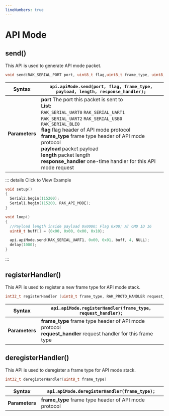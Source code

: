 ```yaml
---
lineNumbers: true
---
```


# API Mode

## send()

This API is used to generate API mode packet.

```c
void send(RAK_SERIAL_PORT port, uint8_t flag,uint8_t frame_type, uint8_t * payload,uint16_t length,RAK_PROTO_HANDLER response_handler)
```

| **Syntax**     | `api.apiMode.send(port, flag, frame_type, payload, length, response_handler);`                                                                                                                                                                                                                                                                                                                       |
| -------------- | ---------------------------------------------------------------------------------------------------------------------------------------------------------------------------------------------------------------------------------------------------------------------------------------------------------------------------------------------------------------------------------------------------- |
| **Parameters** | **port**	The port this packet is sent to <br> **List:** <br> `RAK_SERIAL_UART0` `RAK_SERIAL_UART1` `RAK_SERIAL_UART2` `RAK_SERIAL_USB0` `RAK_SERIAL_BLE0` <br>**flag**	flag header of API mode protocol <br>**frame_type**	frame type header of API mode protocol <br> **payload**	packet payload <br> **length**	packet length <br> **response_handler**	one-time handler for this API mode request |

::: details Click to View Example
```c
void setup()
{
  Serial2.begin(115200);
  Serial1.begin(115200, RAK_API_MODE);
}

void loop()
{
  //Payload length inside payload 0x0000; Flag 0x00; AT CMD ID 16
  uint8_t buff[] = {0x00, 0x00, 0x00, 0x10};

  api.apiMode.send(RAK_SERIAL_UART1, 0x00, 0x01, buff, 4, NULL);
  delay(1000);
}
```
:::

## registerHandler()

This API is used to register a new frame type for API mode stack.

```c
int32_t registerHandler	(uint8_t frame_type, RAK_PROTO_HANDLER request_handler)
```

| **Syntax**     | `api.apiMode.registerHandler(frame_type, request_handler);`                                                        |
| -------------- | ------------------------------------------------------------------------------------------------------------------ |
| **Parameters** | **frame_type**	frame type header of API mode protocol <br> **request_handler**	request handler for this frame type |



## deregisterHandler()

This API is used to deregister a frame type for API mode stack.

```c
int32_t deregisterHandler(uint8_t frame_type)
```

| **Syntax**     | `api.apiMode.deregisterHandler(frame_type);`          |
| -------------- | ----------------------------------------------------- |
| **Parameters** | **frame_type**	frame type header of API mode protocol |
